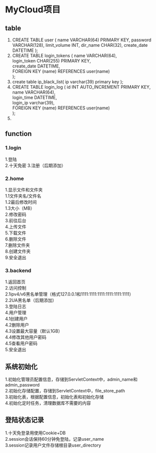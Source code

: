 # MyCloud项目
## table
1. CREATE TABLE user (
   name VARCHAR(64) PRIMARY KEY,
   password VARCHAR(128),
   limit_volume INT,
   dir_name CHAR(32),
   create_date DATETIME
   );
2. CREATE TABLE login_tokens (
   name VARCHAR(64),  
   login_token CHAR(255) PRIMARY KEY,  
   create_date DATETIME,  
   FOREIGN KEY (name) REFERENCES user(name)  
   );
3. create table ip_black_list(
   ip varchar(39) primary key
   );
4. CREATE TABLE login_log (
   id INT AUTO_INCREMENT PRIMARY KEY,   
   name VARCHAR(64),                 
   login_time DATETIME,              
   login_ip varchar(39),          
   FOREIGN KEY (name) REFERENCES user(name)    
   );
5. 

## function
### 1.login 
1.登陆  
2.十天免密 
3.注册（后期添加）  
### 2.home  
1.显示文件和文件夹  
1.1文件夹名/文件名  
1.2最后修改时间  
1.3大小（MB）  
2.修改密码  
3.前往后台  
4.上传文件  
5.下载文件  
6.删除文件  
7.删除文件夹  
8.创建文件夹  
9.安全退出  
### 3.backend  
1.返回首页  
2.访问控制  
2.1ipv4/v6黑名单管理（格式127.0.0.1和1111:1111:1111:1111:1111:1111）  
2.2UA黑名单（后期添加）   
3.登陆日志  
4.用户管理   
4.1创建用户   
4.2删除用户   
4.3设置最大容量（默认1GB）  
4.4修改其他用户密码    
4.5查看用户密码  
5.安全退出  
## 系统初始化
1.初始化管理员配置信息，存储到ServletContext中，admin_name和admin_password    
2.初始化存储配置，存储到ServletContext中，file_store_path      
3.初始化表，根据配置信息，初始化表和初始化存储  
4.初始化定时任务，清理数据库不需要的内容  

## 登陆状态记录
1.十天免登录用使用Cookie+DB  
2.session会话保持60分钟免登陆，记录user_name  
3.session记录用户文件存储根目录user_directory  